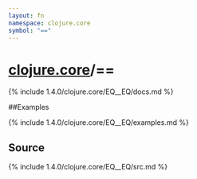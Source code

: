 ```yaml
---
layout: fn
namespace: clojure.core
symbol: "=="
---
```


# [clojure.core](../)/==

{% include 1.4.0/clojure.core/EQ__EQ/docs.md %}

##Examples

{% include 1.4.0/clojure.core/EQ__EQ/examples.md %}
## Source
{% include 1.4.0/clojure.core/EQ__EQ/src.md %}

